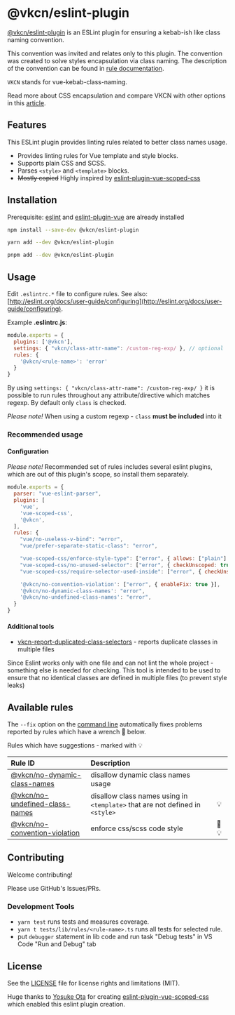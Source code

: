 # @vkcn/eslint-plugin

[@vkcn/eslint-plugin](https://www.npmjs.com/package/@vkcn/eslint-plugin) is an ESLint plugin for ensuring a kebab-ish like class naming convention.

This convention was invited and relates only to this plugin. The convention was created to solve styles encapsulation via class naming. The description of the convention can be found in [rule documentation](./docs/rules/no-convention-violation.md).

`VKCN` stands for vue-kebab-class-naming.

Read more about CSS encapsulation and compare VKCN with other options in this [article](https://dev.to/levchak0910/new-old-way-to-write-css-1hml).

## Features

This ESLint plugin provides linting rules related to better class names usage.

- Provides linting rules for Vue template and style blocks.
- Supports plain CSS and SCSS.
- Parses `<style>` and `<template>` blocks.
- ~~Mostly copied~~ Highly inspired by [eslint-plugin-vue-scoped-css](https://future-architect.github.io/eslint-plugin-vue-scoped-css/)

## Installation

Prerequisite: [eslint](https://eslint.org/) and [eslint-plugin-vue](https://eslint.vuejs.org/) are already installed

```bash
npm install --save-dev @vkcn/eslint-plugin
```

```bash
yarn add --dev @vkcn/eslint-plugin
```

```bash
pnpm add --dev @vkcn/eslint-plugin
```

## Usage

Edit `.eslintrc.*` file to configure rules. See also: [http://eslint.org/docs/user-guide/configuring](http://eslint.org/docs/user-guide/configuring).

Example **.eslintrc.js**:

```js
module.exports = {
  plugins: ['@vkcn'],
  settings: { "vkcn/class-attr-name": /custom-reg-exp/ }, // optional
  rules: {
    '@vkcn/<rule-name>': 'error'
  }
}
```

By using `settings: { "vkcn/class-attr-name": /custom-reg-exp/ }` it is possible to run rules throughout any attribute/directive which matches regexp. By default only `class` is checked.

_Please note!_ When using a custom regexp - `class` **must be included** into it

### Recommended usage

#### Configuration

_Please note!_ Recommended set of rules includes several eslint plugins, which are out of this plugin's scope, so install them separately.

```js
module.exports = {
  parser: "vue-eslint-parser",
  plugins: [
    'vue',
    'vue-scoped-css',
    '@vkcn',
  ],
  rules: {
    "vue/no-useless-v-bind": "error",
    "vue/prefer-separate-static-class": "error",

    "vue-scoped-css/enforce-style-type": ["error", { allows: ["plain"] }],
    "vue-scoped-css/no-unused-selector": ["error", { checkUnscoped: true }],
    "vue-scoped-css/require-selector-used-inside": ["error", { checkUnscoped: true }],

    '@vkcn/no-convention-violation': ["error", { enableFix: true }],
    '@vkcn/no-dynamic-class-names': "error",
    '@vkcn/no-undefined-class-names': "error",
  }
}
```

#### Additional tools

- [vkcn-report-duplicated-class-selectors](https://www.npmjs.com/package/vkcn-report-duplicated-class-selectors) - reports duplicate classes in multiple files

Since Eslint works only with one file and can not lint the whole project - something else is needed for checking. This tool is intended to be used to ensure that no identical classes are defined in multiple files (to prevent style leaks)

## Available rules

The `--fix` option on the [command line](https://eslint.org/docs/user-guide/command-line-interface#fixing-problems) automatically fixes problems reported by rules which have a wrench :wrench: below.

Rules which have suggestions - marked with :bulb:

| Rule ID | Description |    |
|:--------|:------------|:---|
| [@vkcn/no-dynamic-class-names](./docs/rules/no-dynamic-class-names.md) | disallow dynamic class names usage | |
| [@vkcn/no-undefined-class-names](./docs/rules/no-undefined-class-names.md) | disallow class names using in `<template>` that are not defined in `<style>` | :bulb: |
| [@vkcn/no-convention-violation](./docs/rules/no-convention-violation.md) | enforce css/scss code style | :wrench: :bulb: |

## Contributing

Welcome contributing!

Please use GitHub's Issues/PRs.

### Development Tools

- `yarn test` runs tests and measures coverage.
- `yarn t tests/lib/rules/<rule-name>.ts` runs all tests for selected rule.
- put `debugger` statement in lib code and run task "Debug tests" in VS Code "Run and Debug" tab

## License

See the [LICENSE](LICENSE) file for license rights and limitations (MIT).

Huge thanks to [Yosuke Ota](https://github.com/ota-meshi) for creating [eslint-plugin-vue-scoped-css](https://future-architect.github.io/eslint-plugin-vue-scoped-css/) which enabled this eslint plugin creation.
